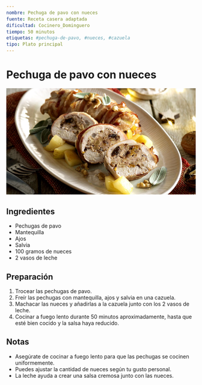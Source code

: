 ```yaml
---
nombre: Pechuga de pavo con nueces
fuente: Receta casera adaptada
dificultad: Cocinero_Dominguero
tiempo: 50 minutos
etiquetas: #pechuga-de-pavo, #nueces, #cazuela
tipo: Plato principal
---
```


# Pechuga de pavo con nueces

![Imagen del plato](img/pechuga-pavo-nueces.webp)


## Ingredientes

- Pechugas de pavo
- Mantequilla
- Ajos
- Salvia
- 100 gramos de nueces
- 2 vasos de leche

## Preparación

1. Trocear las pechugas de pavo.
2. Freír las pechugas con mantequilla, ajos y salvia en una cazuela.
3. Machacar las nueces y añadirlas a la cazuela junto con los 2 vasos de leche.
4. Cocinar a fuego lento durante 50 minutos aproximadamente, hasta que esté bien cocido y la salsa haya reducido.

## Notas

- Asegúrate de cocinar a fuego lento para que las pechugas se cocinen uniformemente.
- Puedes ajustar la cantidad de nueces según tu gusto personal.
- La leche ayuda a crear una salsa cremosa junto con las nueces.
